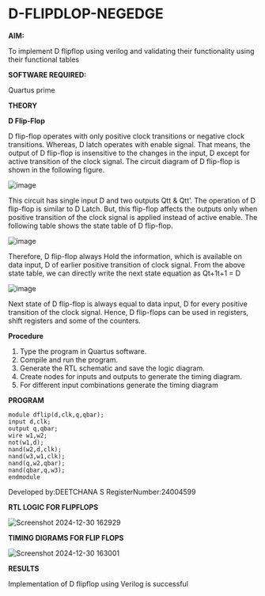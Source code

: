 # D-FLIPDLOP-NEGEDGE

**AIM:**

To implement  D flipflop using verilog and validating their functionality using their functional tables

**SOFTWARE REQUIRED:**

Quartus prime

**THEORY**

**D Flip-Flop**

D flip-flop operates with only positive clock transitions or negative clock transitions. Whereas, D latch operates with enable signal. That means, the output of D flip-flop is insensitive to the changes in the input, D except for active transition of the clock signal. The circuit diagram of D flip-flop is shown in the following figure.

![image](https://github.com/naavaneetha/D-FLIPDLOP-NEGEDGE/assets/154305477/48c81fe8-bc3f-40e7-95e2-519fc155ad51)

This circuit has single input D and two outputs Qtt & Qtt’. The operation of D flip-flop is similar to D Latch. But, this flip-flop affects the outputs only when positive transition of the clock signal is applied instead of active enable. The following table shows the state table of D flip-flop.

![image](https://github.com/naavaneetha/D-FLIPDLOP-NEGEDGE/assets/154305477/e5f3fda7-68ec-4a3a-a0a4-cf6f9cc4ab55)

Therefore, D flip-flop always Hold the information, which is available on data input, D of earlier positive transition of clock signal. From the above state table, we can directly write the next state equation as Qt+1t+1 = D

![image](https://github.com/naavaneetha/D-FLIPDLOP-NEGEDGE/assets/154305477/8592c0d8-2917-4142-91b9-d6c30dd891d2)

Next state of D flip-flop is always equal to data input, D for every positive transition of the clock signal. Hence, D flip-flops can be used in registers, shift registers and some of the counters.

**Procedure**

1. Type the program in Quartus software.
2. Compile and run the program.
3. Generate the RTL schematic and save the logic diagram.
4. Create nodes for inputs and outputs to generate the timing diagram.
5. For different input combinations generate the timing diagram


**PROGRAM**
```
module dflip(d,clk,q,qbar);
input d,clk;
output q,qbar;
wire w1,w2;
not(w1,d);
nand(w2,d,clk);
nand(w3,w1,clk);
nand(q,w2,qbar);
nand(qbar,q,w3);
endmodule

```
Developed by:DEETCHANA S  RegisterNumber:24004599


**RTL LOGIC FOR FLIPFLOPS**

![Screenshot 2024-12-30 162929](https://github.com/user-attachments/assets/8162a316-fa1e-4f4e-9327-d705fdd04071)

**TIMING DIGRAMS FOR FLIP FLOPS**

![Screenshot 2024-12-30 163001](https://github.com/user-attachments/assets/b955c707-a1af-40e0-9312-76e5fba9578f)

**RESULTS**

Implementation of D flipflop using Verilog is successful
